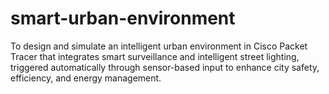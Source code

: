# smart-urban-environment
To design and simulate an intelligent urban environment in Cisco Packet Tracer that integrates smart surveillance and intelligent street lighting, triggered automatically through sensor-based input to enhance city safety, efficiency, and energy management.
